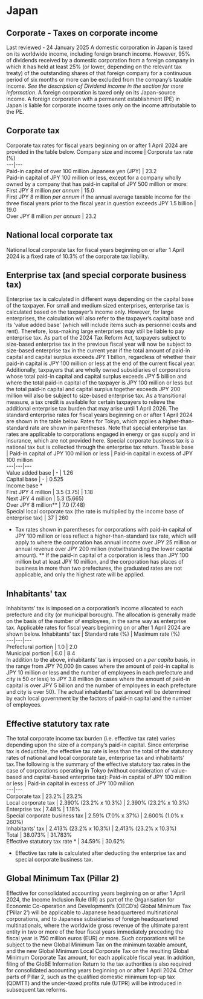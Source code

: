 # Japan
## Corporate - Taxes on corporate income
Last reviewed - 24 January 2025
A domestic corporation in Japan is taxed on its worldwide income, including foreign branch income. However, 95% of dividends received by a domestic corporation from a foreign company in which it has held at least 25% (or lower, depending on the relevant tax treaty) of the outstanding shares of that foreign company for a continuous period of six months or more can be excluded from the company’s taxable income. _See the description of Dividend income in the section for more information_.
A foreign corporation is taxed only on its Japan-source income. A foreign corporation with a permanent establishment (PE) in Japan is liable for corporate income taxes only on the income attributable to the PE.
## Corporate tax
Corporate tax rates for fiscal years beginning on or after 1 April 2024 are provided in the table below.
Company size and income | Corporate tax rate (%)  
---|---  
Paid-in capital of over 100 million Japanese yen (JPY) | 23.2  
Paid-in capital of JPY 100 million or less, except for a company wholly owned by a company that has paid-in capital of JPY 500 million or more:  
First JPY 8 million _per annum_ | 15.0  
First JPY 8 million _per annum_ if the annual average taxable income for the three fiscal years prior to the fiscal year in question exceeds JPY 1.5 billion | 19.0  
Over JPY 8 million _per annum_ | 23.2  
## National local corporate tax
National local corporate tax for fiscal years beginning on or after 1 April 2024 is a fixed rate of 10.3% of the corporate tax liability.
## Enterprise tax (and special corporate business tax)
Enterprise tax is calculated in different ways depending on the capital base of the taxpayer. For small and medium sized enterprises, enterprise tax is calculated based on the taxpayer’s income only. However, for large enterprises, the calculation will also refer to the taxpayer’s capital base and its 'value added base' (which will include items such as personnel costs and rent). Therefore, loss-making large enterprises may still be liable to pay enterprise tax.
As part of the 2024 Tax Reform Act, taxpayers subject to size-based enterprise tax in the previous fiscal year will now be subject to size-based enterprise tax in the current year if the total amount of paid-in capital and capital surplus exceeds JPY 1 billion, regardless of whether their paid-in capital is JPY 100 million or less at the end of the current fiscal year. Additionally, taxpayers that are wholly owned subsidiaries of corporations whose total paid-in capital and capital surplus exceeds JPY 5 billion and where the total paid-in capital of the taxpayer is JPY 100 million or less but the total paid-in capital and capital surplus together exceeds JPY 200 million will also be subject to size-based enterprise tax.
As a transitional measure, a tax credit is available for certain taxpayers to relieve the additional enterprise tax burden that may arise until 1 April 2026.
The standard enterprise rates for fiscal years beginning on or after 1 April 2024 are shown in the table below. Rates for Tokyo, which applies a higher-than-standard rate are shown in parentheses. Note that special enterprise tax rates are applicable to corporations engaged in energy or gas supply and in insurance, which are not provided here.
Special corporate business tax is a national tax but is collected through the enterprise tax return.
Taxable base | Paid-in capital of JPY 100 million or less | Paid-in capital in excess of JPY 100 million  
---|---|---  
Value added base | - | 1.26  
Capital base | - | 0.525  
Income base *  
First JPY 4 million | 3.5 (3.75) | 1.18  
Next JPY 4 million | 5.3 (5.665)  
Over JPY 8 million** | 7.0 (7.48)  
Special local corporate tax (the rate is multiplied by the income base of enterprise tax) | 37 | 260  
* Tax rates shown in parentheses for corporations with paid-in capital of JPY 100 million or less reflect a higher-than-standard tax rate, which will apply to where the corporation has annual income over JPY 25 million or annual revenue over JPY 200 million (notwithstanding the lower capital amount). ** If the paid-in capital of a corporation is less than JPY 100 million but at least JPY 10 million, and the corporation has places of business in more than two prefectures, the graduated rates are not applicable, and only the highest rate will be applied.
## Inhabitants' tax
Inhabitants’ tax is imposed on a corporation’s income allocated to each prefecture and city (or municipal borough). The allocation is generally made on the basis of the number of employees, in the same way as enterprise tax. Applicable rates for fiscal years beginning on or after 1 April 2024 are shown below.
Inhabitants' tax | Standard rate (%) | Maximum rate (%)  
---|---|---  
Prefectural portion | 1.0 | 2.0  
Municipal portion | 6.0 | 8.4  
In addition to the above, inhabitants’ tax is imposed on a _per capita_ basis, in the range from JPY 70,000 (in cases where the amount of paid-in capital is JPY 10 million or less and the number of employees in each prefecture and city is 50 or less) to JPY 3.8 million (in cases where the amount of paid-in capital is over JPY 5 billion and the number of employees in each prefecture and city is over 50). The actual inhabitants’ tax amount will be determined by each local government by the factors of paid-in capital and the number of employees.
## Effective statutory tax rate
The total corporate income tax burden (i.e. effective tax rate) varies depending upon the size of a company’s paid-in capital. Since enterprise tax is deductible, the effective tax rate is less than the total of the statutory rates of national and local corporate tax, enterprise tax and inhabitants’ tax.The following is the summary of the effective statutory tax rates in the case of corporations operating in Tokyo (without consideration of value-based and capital-based enterprise tax):
Paid-in capital of JPY 100 million or less | Paid-in capital in excess of JPY 100 million   
---|---  
Corporate tax | 23.2% | 23.2%  
Local corporate tax  | 2.390% (23.2% x 10.3%) | 2.390% (23.2% x 10.3%)  
Enterprise tax | 7.48% | 1.18%  
Special corporate business tax | 2.59% (7.0% x 37%) | 2.600% (1.0% x 260%)  
Inhabitants’ tax | 2.413% (23.2% x 10.3%) | 2.413% (23.2% x 10.3%)  
Total | 38.073% | 31.783%  
Effective statutory tax rate * | 34.59% | 30.62%  
  * Effective tax rate is calculated after deducting the enterprise tax and special corporate business tax.


## Global Minimum Tax (Pillar 2)
Effective for consolidated accounting years beginning on or after 1 April 2024, the Income Inclusion Rule (IIR) as part of the Organisation for Economic Co-operation and Development’s (OECD’s) Global Minimum Tax (‘Pillar 2’) will be applicable to Japanese headquartered multinational corporations, and to Japanese subsidiaries of foreign headquartered multinationals, where the worldwide gross revenue of the ultimate parent entity in two or more of the four fiscal years immediately preceding the fiscal year is 750 million euros (EUR) or more. Such corporations will be subject to the new Global Minimum Tax on the minimum taxable amount, and the new Global Minimum Local Corporate Tax on the resulting Global Minimum Corporate Tax amount, for each applicable fiscal year.
In addition, filing of the GloBE Information Return to the tax authorities is also required for consolidated accounting years beginning on or after 1 April 2024.
Other parts of Pillar 2, such as the qualified domestic minimum top-up tax (QDMTT) and the under-taxed profits rule (UTPR) will be introduced in subsequent tax reforms.
